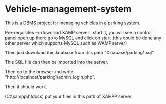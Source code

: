 # Vehicle-management-system

This is a DBMS project for managing vehicles in a parking system.

Pre-requisites--> download XAMP server , start it, you will see a control panel open up there go to MySQL and click on start.
(this could be done any other server which supports MySQL such as WAMP server)

Then just download the database from this path "Database/parking1.sql"

This SQL file can then be imported into the server.

Then go to the browser and write "http://localhost/parking1/admin_login.php".

Then it should work.

(C:\xampp\htdocs) put your files in this path of XAMPP server


